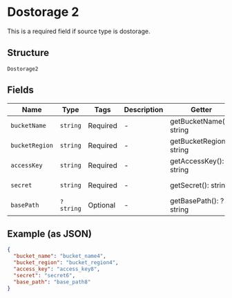 
# Dostorage 2

This is a required field if source type is dostorage.

## Structure

`Dostorage2`

## Fields

| Name | Type | Tags | Description | Getter | Setter |
|  --- | --- | --- | --- | --- | --- |
| `bucketName` | `string` | Required | - | getBucketName(): string | setBucketName(string bucketName): void |
| `bucketRegion` | `string` | Required | - | getBucketRegion(): string | setBucketRegion(string bucketRegion): void |
| `accessKey` | `string` | Required | - | getAccessKey(): string | setAccessKey(string accessKey): void |
| `secret` | `string` | Required | - | getSecret(): string | setSecret(string secret): void |
| `basePath` | `?string` | Optional | - | getBasePath(): ?string | setBasePath(?string basePath): void |

## Example (as JSON)

```json
{
  "bucket_name": "bucket_name4",
  "bucket_region": "bucket_region4",
  "access_key": "access_key8",
  "secret": "secret6",
  "base_path": "base_path8"
}
```

